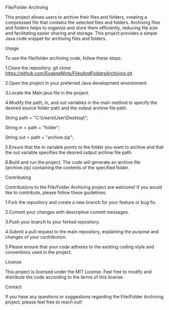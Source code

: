 File/Folder Archiving

This project allows users to archive their files and folders, creating a compressed file that contains the selected files and folders. Archiving files and folders helps to organize and store them efficiently, reducing file size and facilitating easier sharing and storage. This project provides a simple Java code snippet for archiving files and folders.

Usage

To use the file/folder archiving code, follow these steps:

1.Clone the repository: git clone https://github.com/EugeneMyts/FilesAndFoldersArchiving.git

2.Open the project in your preferred Java development environment.

3.Locate the Main.java file in the project.

4.Modify the path, in, and out variables in the main method to specify the desired source folder path and the output archive file path.

String path = "C:\\Users\\User\\Desktop\\";

String in = path + "folder";

String out = path + "archive.zip";

5.Ensure that the in variable points to the folder you want to archive and that the out variable specifies the desired output archive file path.

6.Build and run the project. The code will generate an archive file (archive.zip) containing the contents of the specified folder.

Contributing

Contributions to the File/Folder Archiving project are welcome! If you would like to contribute, please follow these guidelines:

1.Fork the repository and create a new branch for your feature or bug fix.

2.Commit your changes with descriptive commit messages.

3.Push your branch to your forked repository.

4.Submit a pull request to the main repository, explaining the purpose and changes of your contribution.

5.Please ensure that your code adheres to the existing coding style and conventions used in the project.

License

This project is licensed under the MIT License. Feel free to modify and distribute the code according to the terms of this license.

Contact

If you have any questions or suggestions regarding the File/Folder Archiving project, please feel free to reach out!
